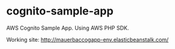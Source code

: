 # cognito-sample-app
AWS Cognito Sample App. Using AWS PHP SDK.

Working site: http://mauerbaccogapp-env.elasticbeanstalk.com/
